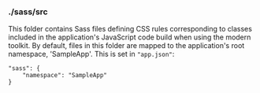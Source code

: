 ### ./sass/src

This folder contains Sass files defining CSS rules corresponding to classes
included in the application's JavaScript code build when using the modern toolkit.
By default, files in this folder are mapped to the application's root namespace, 'SampleApp'.
This is set in `"app.json"`:

    "sass": {
        "namespace": "SampleApp"
    }